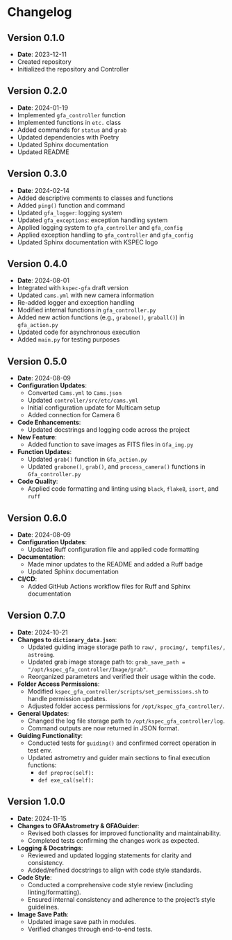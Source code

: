 # Changelog

## Version 0.1.0
- **Date**: 2023-12-11
- Created repository
- Initialized the repository and Controller

## Version 0.2.0
- **Date**: 2024-01-19
- Implemented `gfa_controller` function
- Implemented functions in `etc.` class
- Added commands for `status` and `grab`
- Updated dependencies with Poetry
- Updated Sphinx documentation
- Updated README

## Version 0.3.0
- **Date**: 2024-02-14
- Added descriptive comments to classes and functions
- Added `ping()` function and command
- Updated `gfa_logger`: logging system
- Updated `gfa_exceptions`: exception handling system
- Applied logging system to `gfa_controller` and `gfa_config`
- Applied exception handling to `gfa_controller` and `gfa_config`
- Updated Sphinx documentation with KSPEC logo

## Version 0.4.0
- **Date**: 2024-08-01
- Integrated with `kspec-gfa` draft version
- Updated `cams.yml` with new camera information
- Re-added logger and exception handling
- Modified internal functions in `gfa_controller.py`
- Added new action functions (e.g., `grabone()`, `graball()`) in `gfa_action.py`
- Updated code for asynchronous execution
- Added `main.py` for testing purposes

## Version 0.5.0
- **Date**: 2024-08-09
- **Configuration Updates**:
  - Converted `Cams.yml` to `Cams.json`
  - Updated `controller/src/etc/cams.yml`
  - Initial configuration update for Multicam setup
  - Added connection for Camera 6
- **Code Enhancements**:
  - Updated docstrings and logging code across the project
- **New Feature**:
  - Added function to save images as FITS files in `Gfa_img.py`
- **Function Updates**:
  - Updated `grab()` function in `Gfa_action.py`
  - Updated `grabone()`, `grab()`, and `process_camera()` functions in `Gfa_controller.py`
- **Code Quality**:
  - Applied code formatting and linting using `black`, `flake8`, `isort`, and `ruff`

## Version 0.6.0
- **Date**: 2024-08-09
- **Configuration Updates**:
  - Updated Ruff configuration file and applied code formatting
- **Documentation**:
  - Made minor updates to the README and added a Ruff badge
  - Updated Sphinx documentation
- **CI/CD**:
  - Added GitHub Actions workflow files for Ruff and Sphinx documentation

## Version 0.7.0
- **Date**: 2024-10-21
- **Changes to `dictionary_data.json`**:
  - Updated guiding image storage path to `raw/, procimg/, tempfiles/, astroimg`.
  - Updated grab image storage path to: `grab_save_path = "/opt/kspec_gfa_controller/Image/grab"`.
  - Reorganized parameters and verified their usage within the code.
- **Folder Access Permissions**:
  - Modified `kspec_gfa_controller/scripts/set_permissions.sh` to handle permission updates.
  - Adjusted folder access permissions for `/opt/kspec_gfa_controller/`.
- **General Updates**:
  - Changed the log file storage path to `/opt/kspec_gfa_controller/log`.
  - Command outputs are now returned in JSON format.
- **Guiding Functionality**:
  - Conducted tests for `guiding()` and confirmed correct operation in test env.
  - Updated astrometry and guider main sections to final execution functions:
    - `def preproc(self):`
    - `def exe_cal(self):`

## Version 1.0.0
- **Date**: 2024-11-15
- **Changes to GFAAstrometry & GFAGuider**:
  - Revised both classes for improved functionality and maintainability.
  - Completed tests confirming the changes work as expected.
- **Logging & Docstrings**:
  - Reviewed and updated logging statements for clarity and consistency.
  - Added/refined docstrings to align with code style standards.
- **Code Style**:
  - Conducted a comprehensive code style review (including linting/formatting).
  - Ensured internal consistency and adherence to the project’s style guidelines.
- **Image Save Path**:
  - Updated image save path in modules.
  - Verified changes through end-to-end tests.
